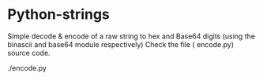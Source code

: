 Python-strings
==============

Simple decode &amp; encode of a raw string to hex and Base64 digits (using the binascii and base64 module respectively)
Check the file ( encode.py) source code.

./encode.py
